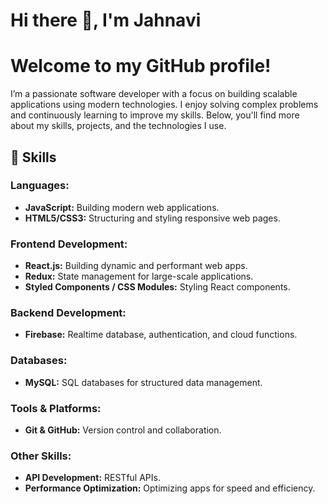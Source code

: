 # Hi there 👋, I'm Jahnavi

<h1>Welcome to my GitHub profile!</h1>

<p>
  I’m a passionate software developer with a focus on building scalable applications using modern technologies.
  I enjoy solving complex problems and continuously learning to improve my skills.
  Below, you'll find more about my skills, projects, and the technologies I use.
</p>

<h2>🚀 Skills</h2>

<h3>Languages:</h3>
<ul>
  <li><strong>JavaScript:</strong> Building modern web applications.</li>
  <li><strong>HTML5/CSS3:</strong> Structuring and styling responsive web pages.</li>
</ul>

<h3>Frontend Development:</h3>
<ul>
  <li><strong>React.js:</strong> Building dynamic and performant web apps.</li>
  <li><strong>Redux:</strong> State management for large-scale applications.</li>
  <li><strong>Styled Components / CSS Modules:</strong> Styling React components.</li>
</ul>

<h3>Backend Development:</h3>
<ul>
  <li><strong>Firebase:</strong> Realtime database, authentication, and cloud functions.</li>
</ul>

<h3>Databases:</h3>
<ul>
  <li><strong>MySQL:</strong> SQL databases for structured data management.</li>
</ul>

<h3>Tools & Platforms:</h3>
<ul>
  <li><strong>Git & GitHub:</strong> Version control and collaboration.</li>
</ul>

<h3>Other Skills:</h3>
<ul>
  <li><strong>API Development:</strong> RESTful APIs.</li>
  <li><strong>Performance Optimization:</strong> Optimizing apps for speed and efficiency.</li>
</ul>
